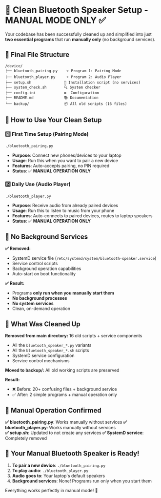 # 🎵 Clean Bluetooth Speaker Setup - MANUAL MODE ONLY ✅

Your codebase has been successfully cleaned up and simplified into just **two essential programs** that run **manually only** (no background services).

## 📁 Final File Structure
```
/device/
├── bluetooth_pairing.py    ⭐ Program 1: Pairing Mode
├── bluetooth_player.py     ⭐ Program 2: Audio Player  
├── setup.sh               🔧 Installation script (no services)
├── system_check.sh        🔍 System checker
├── config.ini             ⚙️  Configuration
├── README.md              📚 Documentation
└── backup/                📦 All old scripts (16 files)
```

## 🎯 How to Use Your Clean Setup

### 1️⃣ **First Time Setup** (Pairing Mode)
```bash
./bluetooth_pairing.py
```
- **Purpose**: Connect new phones/devices to your laptop
- **Usage**: Run this when you want to pair a new device
- **Features**: Auto-accepts pairing, no PIN required
- **Status**: ✅ **MANUAL OPERATION ONLY**

### 2️⃣ **Daily Use** (Audio Player)
```bash
./bluetooth_player.py
```
- **Purpose**: Receive audio from already paired devices
- **Usage**: Run this to listen to music from your phone
- **Features**: Auto-connects to paired devices, routes to laptop speakers
- **Status**: ✅ **MANUAL OPERATION ONLY**

## 🚫 **No Background Services**

**✅ Removed:**
- SystemD service file (`/etc/systemd/system/bluetooth-speaker.service`)
- Service control scripts
- Background operation capabilities
- Auto-start on boot functionality

**✅ Result:**
- Programs **only run when you manually start them**
- **No background processes**
- **No system services**
- Clean, on-demand operation

## 🎉 What Was Cleaned Up

**Removed from main directory:** 16 old scripts + service components
- All the `bluetooth_speaker_*.py` variants
- All the `bluetooth_speaker_*.sh` scripts  
- SystemD service configuration
- Service control mechanisms

**Moved to backup/:** All old working scripts are preserved

**Result:** 
- ❌ Before: 20+ confusing files + background service
- ✅ After: 2 simple programs + manual operation only

## 🚀 Manual Operation Confirmed

**✅ bluetooth_pairing.py**: Works manually without services
**✅ bluetooth_player.py**: Works manually without services  
**✅ setup.sh**: Updated to not create any services
**✅ SystemD service**: Completely removed

## 🎵 Your Manual Bluetooth Speaker is Ready!

1. **To pair a new device**: `./bluetooth_pairing.py`
2. **To play audio**: `./bluetooth_player.py`  
3. **Audio goes to**: Your laptop's default speakers
4. **Background services**: None! Programs run only when you start them

Everything works perfectly in manual mode! 🎊

